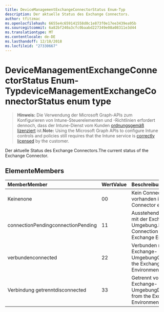 ```yaml
---
title: DeviceManagementExchangeConnectorStatus Enum-Typ
description: Der aktuelle Status des Exchange Connectors.
author: tfitzmac
ms.openlocfilehash: 6655e4c659141558d0c1e873f0e17ee3439ea95b
ms.sourcegitcommit: 6a82bf240a3cfc0baabd227349e08a08311e3d44
ms.translationtype: MT
ms.contentlocale: de-DE
ms.lasthandoff: 12/18/2018
ms.locfileid: "27330667"
---
```

# <a name="devicemanagementexchangeconnectorstatus-enum-type"></a><span data-ttu-id="a92c1-103">DeviceManagementExchangeConnectorStatus Enum-Typ</span><span class="sxs-lookup"><span data-stu-id="a92c1-103">deviceManagementExchangeConnectorStatus enum type</span></span>

> <span data-ttu-id="a92c1-104">**Hinweis:** Die Verwendung der Microsoft Graph-APIs zum Konfigurieren von Intune-Steuerelementen und -Richtlinien erfordert dennoch, dass der Intune-Dienst vom Kunden [ordnungsgemäß lizenziert](https://go.microsoft.com/fwlink/?linkid=839381) ist.</span><span class="sxs-lookup"><span data-stu-id="a92c1-104">**Note:** Using the Microsoft Graph APIs to configure Intune controls and policies still requires that the Intune service is [correctly licensed](https://go.microsoft.com/fwlink/?linkid=839381) by the customer.</span></span>

<span data-ttu-id="a92c1-105">Der aktuelle Status des Exchange Connectors.</span><span class="sxs-lookup"><span data-stu-id="a92c1-105">The current status of the Exchange Connector.</span></span>
## <a name="members"></a><span data-ttu-id="a92c1-106">Elemente</span><span class="sxs-lookup"><span data-stu-id="a92c1-106">Members</span></span>
|<span data-ttu-id="a92c1-107">Member</span><span class="sxs-lookup"><span data-stu-id="a92c1-107">Member</span></span>|<span data-ttu-id="a92c1-108">Wert</span><span class="sxs-lookup"><span data-stu-id="a92c1-108">Value</span></span>|<span data-ttu-id="a92c1-109">Beschreibung</span><span class="sxs-lookup"><span data-stu-id="a92c1-109">Description</span></span>|
|:---|:---|:---|
|<span data-ttu-id="a92c1-110">Keine</span><span class="sxs-lookup"><span data-stu-id="a92c1-110">none</span></span>|<span data-ttu-id="a92c1-111">0</span><span class="sxs-lookup"><span data-stu-id="a92c1-111">0</span></span>|<span data-ttu-id="a92c1-112">Kein Connector vorhanden ist.</span><span class="sxs-lookup"><span data-stu-id="a92c1-112">No Connector exists.</span></span>|
|<span data-ttu-id="a92c1-113">connectionPending</span><span class="sxs-lookup"><span data-stu-id="a92c1-113">connectionPending</span></span>|<span data-ttu-id="a92c1-114">1</span><span class="sxs-lookup"><span data-stu-id="a92c1-114">1</span></span>|<span data-ttu-id="a92c1-115">Ausstehende Verbindung mit der Exchange-Umgebung.</span><span class="sxs-lookup"><span data-stu-id="a92c1-115">Pending Connection to the Exchange Environment.</span></span>|
|<span data-ttu-id="a92c1-116">verbunden</span><span class="sxs-lookup"><span data-stu-id="a92c1-116">connected</span></span>|<span data-ttu-id="a92c1-117">2</span><span class="sxs-lookup"><span data-stu-id="a92c1-117">2</span></span>|<span data-ttu-id="a92c1-118">Verbunden mit der Exchange-Umgebung</span><span class="sxs-lookup"><span data-stu-id="a92c1-118">Connected to the Exchange Environment</span></span>|
|<span data-ttu-id="a92c1-119">Verbindung getrennt</span><span class="sxs-lookup"><span data-stu-id="a92c1-119">disconnected</span></span>|<span data-ttu-id="a92c1-120">3</span><span class="sxs-lookup"><span data-stu-id="a92c1-120">3</span></span>|<span data-ttu-id="a92c1-121">Getrennt von den Exchange-Umgebung</span><span class="sxs-lookup"><span data-stu-id="a92c1-121">Disconnected from the Exchange Environment</span></span>|



